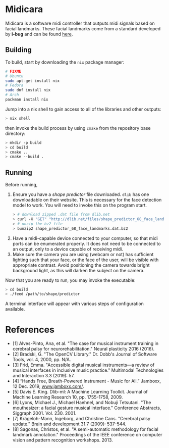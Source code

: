 # Midicara

Midicara is a software midi controller that outputs midi signals based on facial landmarks. These facial landmarks come from a standard developed by **i-bug** and can be found [here](http://ibug.doc.ic.ac.uk/resources/facial-point-annotations/).

## Building

To build, start by downloading the `nix` package manager:

```sh
# FIXME
# Ubuntu
sudo apt-get install nix
# Fedora
sudo dnf install nix
# Arch
packman install nix
```

Jump into a nix shell to gain access to all of the libraries and other outputs:

```sh
> nix shell
```

then invoke the build process by using `cmake` from the repository base directory:

```sh
> mkdir -p build
> cd build
> cmake ..
> cmake --build .
```

## Running

Before running,

1. Ensure you have a *shape predictor* file downloaded. `dlib` has one downloadable on their website. This is necessary for the face detection model to work. You will need to invoke this on the program start.
    ```sh
    > # download zipped .dat file from dlib.net
    > curl -X "GET" "http://dlib.net/files/shape_predictor_68_face_landmarks.dat.bz2" --output shape_predictor_68_face_landmarks.dat.bz2
    > # unzip the bz2 file
    > bunzip2 shape_predictor_68_face_landmarks.dat.bz2
    ```
2. Have a midi-capable device connected to your computer, so that midi ports can be enumerated properly. It does not need to be connected to an output, only to a device capable of receiving midi.
3. Make sure the camera you are using (webcam or not) has sufficient lighting such that your face, or the face of the user, will be visible with appropriate contrast. Avoid positioning the camera towards bright background light, as this will darken the subject on the camera.

Now that you are ready to run, you may invoke the executable:

```sh
> cd build
> ./feed /path/to/shape/predictor
```

A terminal interface will appear with various steps of configuration available.

# References

* [1] Alves-Pinto, Ana, et al. "The case for musical instrument training in cerebral palsy for neurorehabilitation." Neural plasticity 2016 (2016).
* [2] Bradski, G. "The OpenCV Library." Dr. Dobb's Journal of Software Tools, vol. 4, 2000, pp. N/A.
* [3] Frid, Emma. "Accessible digital musical instruments—a review of musical interfaces in inclusive music practice." Multimodal Technologies and Interaction 3.3 (2019): 57.
* [4] “Hands Free, Breath-Powered Instrument - Music for All.” Jamboxx, 12 Dec. 2019, www.jamboxx.com/. 
* [5] Davis E. King. Dlib-ml: A Machine Learning Toolkit. Journal of Machine Learning Research 10, pp. 1755-1758, 2009.
* [6] Lyons, Michael J., Michael Haehnel, and Nobuji Tetsutani. "The mouthesizer: a facial gesture musical interface." Conference Abstracts, Siggraph 2001. Vol. 230. 2001.
* [7] Krägeloh-Mann, Ingeborg, and Christine Cans. "Cerebral palsy update." Brain and development 31.7 (2009): 537-544.
* [8] Sagonas, Christos, et al. "A semi-automatic methodology for facial landmark annotation." Proceedings of the IEEE conference on computer vision and pattern recognition workshops. 2013.
